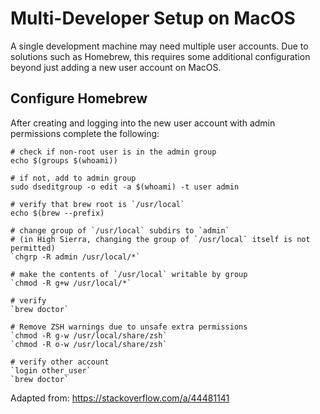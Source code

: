 # Multi-Developer Setup on MacOS

A single development machine may need multiple user accounts. Due to solutions such as
Homebrew, this requires some additional configuration beyond just adding a new user account
on MacOS.

## Configure Homebrew

After creating and logging into the new user account with admin permissions complete the following:

    # check if non-root user is in the admin group
    echo $(groups $(whoami))

    # if not, add to admin group
    sudo dseditgroup -o edit -a $(whoami) -t user admin

    # verify that brew root is `/usr/local`
    echo $(brew --prefix)

    # change group of `/usr/local` subdirs to `admin`
    # (in High Sierra, changing the group of `/usr/local` itself is not permitted)
    `chgrp -R admin /usr/local/*`

    # make the contents of `/usr/local` writable by group
    `chmod -R g+w /usr/local/*`

    # verify
    `brew doctor`

    # Remove ZSH warnings due to unsafe extra permissions
    `chmod -R g-w /usr/local/share/zsh`
    `chmod -R o-w /usr/local/share/zsh`

    # verify other account
    `login other_user`
    `brew doctor`


Adapted from: https://stackoverflow.com/a/44481141
